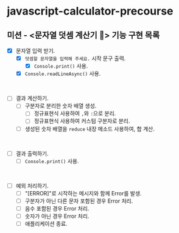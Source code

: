 # javascript-calculator-precourse

## 미션 - <문자열 덧셈 계산기 🧮> 기능 구현 목록

- [x] 문자열 입력 받기.
  - [x] `덧셈할 문자열을 입력해 주세요.` 시작 문구 출력.
    - [x] `Console.print()` 사용.
  - [x] `Console.readLineAsync()` 사용.

<br>

- [ ] 결과 계산하기.
  - [ ] 구분자로 분리한 숫자 배열 생성.
    - [ ] 정규표현식 사용하여 `,`와 `:`으로 분리.
    - [ ] 정규표현식 사용하여 커스텀 구분자로 분리.
  - [ ] 생성된 숫자 배열을 `reduce` 내장 메소드 사용하여, 합 계산.

<br>

- [ ] 결과 출력하기.
  - [ ] `Console.print()` 사용.

<br>

- [ ] 예외 처리하기.
  - [ ] "[ERROR]"로 시작하는 메시지와 함께 Error를 발생.
  - [ ] 구분자가 아닌 다른 문자 포함된 경우 Error 처리.
  - [ ] 음수 포함된 경우 Error 처리.
  - [ ] 숫자가 아닌 경우 Error 처리.
  - [ ] 애플리케이션 종료.
